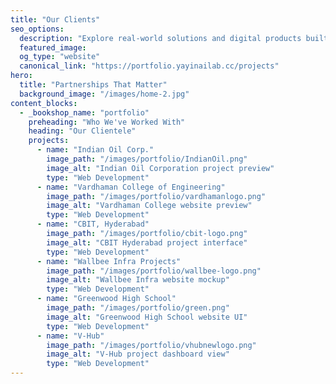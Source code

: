 ```yaml
---
title: "Our Clients"
seo_options:
  description: "Explore real-world solutions and digital products built by Yayin AI Lab for leading institutions and companies."
  featured_image:
  og_type: "website"
  canonical_link: "https://portfolio.yayinailab.cc/projects"
hero:
  title: "Partnerships That Matter"
  background_image: "/images/home-2.jpg"
content_blocks:
  - _bookshop_name: "portfolio"
    preheading: "Who We've Worked With"
    heading: "Our Clientele"
    projects:
      - name: "Indian Oil Corp."
        image_path: "/images/portfolio/IndianOil.png"
        image_alt: "Indian Oil Corporation project preview"
        type: "Web Development"
      - name: "Vardhaman College of Engineering"
        image_path: "/images/portfolio/vardhamanlogo.png"
        image_alt: "Vardhaman College website preview"
        type: "Web Development"
      - name: "CBIT, Hyderabad"
        image_path: "/images/portfolio/cbit-logo.png"
        image_alt: "CBIT Hyderabad project interface"
        type: "Web Development"
      - name: "Wallbee Infra Projects"
        image_path: "/images/portfolio/wallbee-logo.png"
        image_alt: "Wallbee Infra website mockup"
        type: "Web Development"
      - name: "Greenwood High School"
        image_path: "/images/portfolio/green.png"
        image_alt: "Greenwood High School website UI"
        type: "Web Development"
      - name: "V-Hub"
        image_path: "/images/portfolio/vhubnewlogo.png"
        image_alt: "V-Hub project dashboard view"
        type: "Web Development"
---
```

